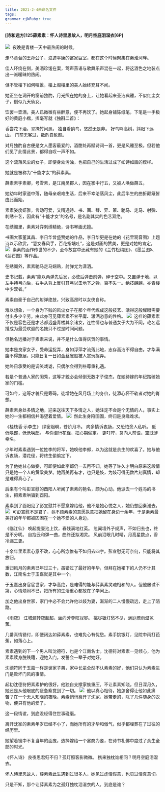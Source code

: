 ```yaml
---
title: 2021-2-4未命名文件 
tags: 
grammar_cjkRuby: true
---
```



#### [诗和远方]125薛素素：怀人诗里思故人，明月空庭泪湿衣[6P]

![](https://www.x6img.com/i/2021/01/26/mcpgnx.jpg) 
夜晚是青楼一天中最热闹的时候。

走马章台的王孙公子，浪迹平康的富家巨室，都在这个时候聚集在秦淮河畔。

佳人环绕在侧，美酒珍馐在案，莺声燕语与歌舞乐声混在一起，将这酒色之地装点出一派暧昧的热闹。

但不管楼下如何喧嚣，楼上阁楼里的美人始终充耳不闻。

她正坐在洞开的窗前独酌，月光照在她的身上，让她看起来圣洁典雅，不似红尘女子，倒似九天仙女。

饮罢一壶酒，美人已微微有些醉意，便不再饮了。她起身铺陈纸笔，下笔是一手极好的黄庭小楷，挥毫写就《独斟二首》：

香尝花下酒，翠掩竹间扉。
独自看鸥鸟，悠然无是非。
好鸟鸣高树，斜阳下远山。
门前无客过，数酌自酡颜。

对月独酌自古便是文人墨客最爱的，酒酣处再赋诗词一首，更是风雅至极。但若他们见了此情此景，都得自叹一声不如。

这个流落风尘的女子，即便身处污浊，也把自己的生活过成了如诗如画的模样。

她就是被称为“十能才女”的薛素素。

薛素素字素卿，号雪素，是江南吴郡人，因在家中行五，又被人唤做薛五。

她幼年时家道中落，随母亲艰难生活，后来不幸沦落风尘，此后半生的曲折颠簸皆由此而始。

素素姿度妍雅，言动可爱，又精通诗、书、画、琴、弈、箫、驰马、走马、射弹、刺绣十艺，因此有“十能才女”的名号，是名副其实的色艺双绝。

在绣阁里，素素对弈刺绣精绝，诗书琴画尤擅。

书画大家董其昌、李日华曾盛赞她的作品，李日华更是在她的《花里观音图》上题诗以示欣赏，“慧女春风手，百花指端吐”，这是对画的赞美，更是对她的肯定。
![](https://www.x6img.com/i/2021/01/26/mcye39.jpg) 
素素的画作传世的不少，至今故宫中还藏有她的《兰竹松梅图》、《墨兰图》、《兰石图》等作品。

在绣阁外，素素驰马走马娴熟，射弹尤为潇洒。

史书记载，素素“能以两弹先后发，必使后弹击前弹，碎于空中。又置弹于地，以左手持弓向后，右手从背上反引其弓以击地下之弹，百不失一。绝技翩翩，亦青楼中少双者。”

素素自豪于自己的射弹绝技，兴致高昂时以女侠自称。

难以想象，一个身为下贱的风尘女子在那个年代练成这般技艺、活得这般耀眼需要付出多少辛劳。由此亦可见薛素素不甘平庸、潇洒恣意的性格。
![](https://www.x6img.com/i/2021/01/26/mdkkvc.jpg) 
这样的薛素素不仅是容色还是才艺都远盛青楼其余诸女，连性情也与普通女子大为不同，艳名远播成为最受欢迎的名妓只不过是时间问题。

但艳名远播对于素素来说，并不是什么值得庆贺的事情。

她本是良家女子，受命运捉弄，身如浮萍才流落此地，志存高洁不得自由，才华满腹不得施展，只能日复一日如金丝雀般被人赏玩捉弄。

她终日承受的是调笑戏谑，只偶尔会得到些尊重礼遇。

若是个普通人家的闺秀，这等才貌必会倾倒无数才子俊杰，在她待嫁的年纪踏破她家的门槛。

可如今，这等才貌只是筹码，徒增她在风月场上的身价，徒添心怀不轨者对她的肖想。

薛素素身处多情之地，迎来送往天下多情之人，她注定不会是个无情的人，事实上她的一生都相信并渴望着爱情。
![](https://www.x6img.com/i/2021/01/26/mdn11j.jpg) 
然此生身陷囹圄，终归是良缘难求。

《桂枝香·示李生》
绿窗烟暝，苍阶月冷。
向多情诉衷肠，又恐怕旁人私听。
低低唤郎，低低唤郎。
与你潜行花径，把心期偷定。
更叮咛，莫向人前语，空耽薄幸名。

少年时素素遇到一位姓李的将军，她唤他李郎，以为这就是余生的欢喜了。她与他诉衷肠，潜花径，将终生偷偷定下。

为了他她甘心做妾，可即便如此李郎仍一去再不归，她等了许久才明白原来这段情只是她一个人的黄粱美梦。她再美再有才，也只是妓，为妓可得无数片刻真情，却是难得真心了。

后来有个叫彭宣慰的酉阳人听闻了素素的艳名，颇为心动。他派去一个姓冯的书生，把素素哄骗到酉阳。

素素到了酉阳见了彭宣慰并不愿意嫁给他，他不是她心悦之人，她仍想回秦淮去。
![](https://www.x6img.com/i/2021/01/26/mdp4iz.jpg) 
可彭宣慰不是君子，竟不顾素素的意愿执意把她留在身边十余年，于是素素最美好的年华都被囚困在一个她不爱的人身边。

《临江仙》
唤起提壶池上饮，春残满地红英。
忽闻墙外子规声，不如归去也，终是不分明。
自抱云和弹一曲，曲终还拟湘灵。
风前泪眼几时晴，月高星数点，香冷漏三更。

十余年里素素心意不改，心心所念惟有不如归去四字。彭宣慰无可奈何，只能将其放归。

重归风月的素素已年过三十，虽错过了最好的年华，但拜在她裙下的人仍不计其数，江南名士于玉嘉就是其中一个。

于玉嘉出身官宦世家，才华高绝，是难得的能与薛素素灵魂相和的人。但他屡试不第，心情烦闷不已，把所有的生活重心都放在了学问上。

加之他出身世家，家门中必不会允许他以妓为妻，渐渐的二人慢慢疏远，走上了陌路。

《雨夜》
江城漏转夜超超，坐向芳尊叹寂寥。
挑尽银灯愁不尽，满庭疏雨湿芭蕉。

几番真情错付，即便阔达如薛素素，也难免心有忧愁。素手挑银灯，见院中雨打芭蕉，如落心上。

素素遇到的下一个男人叫沈德符，也是个江南名士。沈德符对素素一见倾心，他为素素赎身脱贱籍，迎她入门，发誓会一辈子对她好。

沈德符同于玉嘉一样是世家子弟，家中长辈全然不认素素的好，他们只认为素素进门是败坏门风的事情。

起初沈德符把素素护的很好，他独自支撑家族重压，不让素素知晓。但日深月久，她还是从他眼底的疲惫察觉到了一切。
![](https://www.x6img.com/i/2021/01/26/mdq0y6.jpg) 
他以真心相待，她怎舍得让他如此痛苦？在一个无人知晓的夜晚，素素悄悄离开了沈家，她带走的，除了几件随身的衣物，便只有他的爱了。

这一段情谊，到底没经得住世事磋磨。

离开沈家的素素年岁已经不小了，而她所有的才华和傲气，似乎都埋葬在了过往的经历里。

她望着镜中不复当年的面庞，选择嫁给一个富商为妾，在诗书礼佛中度过了余生全部的时光。

《怀人诗》
良夜思君归不归？孤灯照客影微微。
携来独枕谁相问？明月空庭泪湿衣。

怀人诗里思故人，薛素素此生遇到过很多人，她见过虚情假意，也见过情真意切。

只是不知，那个让薛素素为之孤灯独枕泪湿衣的人，到底是谁？